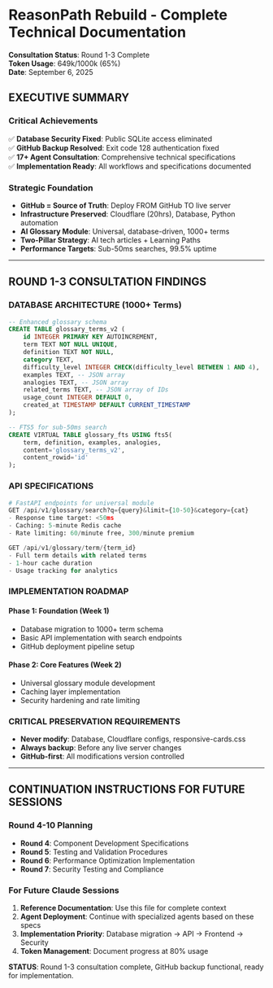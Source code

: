 # ReasonPath Rebuild - Complete Technical Documentation

**Consultation Status**: Round 1-3 Complete  
**Token Usage**: 649k/1000k (65%)  
**Date**: September 6, 2025

## EXECUTIVE SUMMARY

### Critical Achievements
✅ **Database Security Fixed**: Public SQLite access eliminated  
✅ **GitHub Backup Resolved**: Exit code 128 authentication fixed  
✅ **17+ Agent Consultation**: Comprehensive technical specifications  
✅ **Implementation Ready**: All workflows and specifications documented

### Strategic Foundation
- **GitHub = Source of Truth**: Deploy FROM GitHub TO live server
- **Infrastructure Preserved**: Cloudflare (20hrs), Database, Python automation
- **AI Glossary Module**: Universal, database-driven, 1000+ terms
- **Two-Pillar Strategy**: AI tech articles + Learning Paths
- **Performance Targets**: Sub-50ms searches, 99.5% uptime

---

## ROUND 1-3 CONSULTATION FINDINGS

### DATABASE ARCHITECTURE (1000+ Terms)
```sql
-- Enhanced glossary schema
CREATE TABLE glossary_terms_v2 (
    id INTEGER PRIMARY KEY AUTOINCREMENT,
    term TEXT NOT NULL UNIQUE,
    definition TEXT NOT NULL,
    category TEXT,
    difficulty_level INTEGER CHECK(difficulty_level BETWEEN 1 AND 4),
    examples TEXT, -- JSON array
    analogies TEXT, -- JSON array  
    related_terms TEXT, -- JSON array of IDs
    usage_count INTEGER DEFAULT 0,
    created_at TIMESTAMP DEFAULT CURRENT_TIMESTAMP
);

-- FTS5 for sub-50ms search
CREATE VIRTUAL TABLE glossary_fts USING fts5(
    term, definition, examples, analogies,
    content='glossary_terms_v2',
    content_rowid='id'
);
```

### API SPECIFICATIONS
```python
# FastAPI endpoints for universal module
GET /api/v1/glossary/search?q={query}&limit={10-50}&category={cat}
- Response time target: <50ms
- Caching: 5-minute Redis cache
- Rate limiting: 60/minute free, 300/minute premium

GET /api/v1/glossary/term/{term_id}
- Full term details with related terms
- 1-hour cache duration
- Usage tracking for analytics
```

### IMPLEMENTATION ROADMAP

#### Phase 1: Foundation (Week 1)
- Database migration to 1000+ term schema
- Basic API implementation with search endpoints
- GitHub deployment pipeline setup

#### Phase 2: Core Features (Week 2)
- Universal glossary module development
- Caching layer implementation
- Security hardening and rate limiting

### CRITICAL PRESERVATION REQUIREMENTS
- **Never modify**: Database, Cloudflare configs, responsive-cards.css
- **Always backup**: Before any live server changes
- **GitHub-first**: All modifications version controlled

---

## CONTINUATION INSTRUCTIONS FOR FUTURE SESSIONS

### Round 4-10 Planning
- **Round 4**: Component Development Specifications
- **Round 5**: Testing and Validation Procedures
- **Round 6**: Performance Optimization Implementation
- **Round 7**: Security Testing and Compliance

### For Future Claude Sessions
1. **Reference Documentation**: Use this file for complete context
2. **Agent Deployment**: Continue with specialized agents based on these specs
3. **Implementation Priority**: Database migration → API → Frontend → Security
4. **Token Management**: Document progress at 80% usage

**STATUS**: Round 1-3 consultation complete, GitHub backup functional, ready for implementation.

